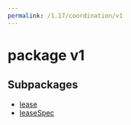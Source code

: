```yaml
---
permalink: /1.17/coordination/v1
---
```


# package v1



## Subpackages

* [lease](coordination-v1-lease.md)
* [leaseSpec](coordination-v1-leaseSpec.md)